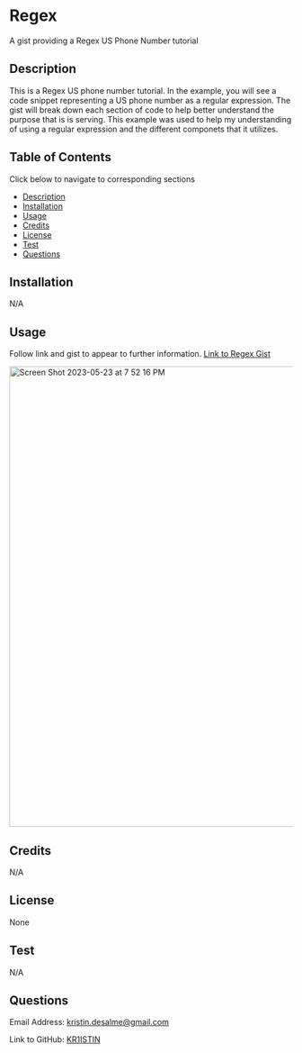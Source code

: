 # Regex 
A gist providing a Regex US Phone Number tutorial 

## Description
This is a Regex US phone number tutorial. In the example, you will see a code snippet representing a US phone number as a regular expression.
The gist will break down each section of code to help better understand the purpose that is is serving. This example was used to help my understanding of using a regular expression and the different componets that it utilizes. 

## Table of Contents 
Click below to navigate to corresponding sections
- [Description](#description)
- [Installation](#installation)
- [Usage](#usage)
- [Credits](#credits)
- [License](#license)
- [Test](#test)
- [Questions](#questions)

## Installation
N/A

## Usage
Follow link and gist to appear to further information.
<a href='https://gist.github.com/KR1ISTIN/03535fac335317cd89b9e62c92f45e52'>Link to Regex Gist</a>

<img width="818" alt="Screen Shot 2023-05-23 at 7 52 16 PM" src="https://github.com/KR1ISTIN/Regex/assets/121457179/b33faf4d-a25e-44ef-ac55-4b7e46433215">


## Credits

N/A

## License
None

## Test

N/A

## Questions 
Email Address:
<a href="mailto:kristin.desalme@gmail.com">kristin.desalme@gmail.com</a>

Link to GitHub:
<a href='https://github.com/KR1ISTIN'>KR1ISTIN</a>
